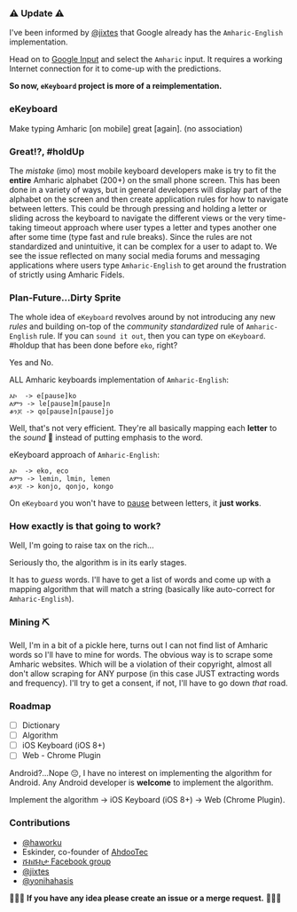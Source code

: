 ### ⚠️ Update ⚠️
I've been informed by [@jixtes](https://github.com/jixtes) that Google already has the `Amharic-English` implementation.

Head on to [Google Input](http://www.google.com/inputtools/try/) and select the `Amharic` input. It requires a working Internet connection for it to come-up with the predictions.

**So now, `eKeyboard` project is more of a reimplementation.**

### eKeyboard
Make typing Amharic [on mobile] great [again]. (no association)

### Great!?, #holdUp
The *mistake* (imo) most mobile keyboard developers make is try to fit the **entire** Amharic alphabet (200+) on the small phone screen.
This has been done in a variety of ways, but in general developers will display part of the alphabet on the screen and then create application rules for how to navigate between letters.
This could be through pressing and holding a letter or sliding across the keyboard to navigate the different views or the very time-taking timeout approach where user types a letter and types another one after some time (type fast and rule breaks).
Since the rules are not standardized and unintuitive, it can be complex for a user to adapt to. We see the issue reflected on many social media forums and messaging applications where users type `Amharic-English` to get around the frustration of strictly using Amharic Fidels.

### Plan-Future...Dirty Sprite
The whole idea of `eKeyboard` revolves around by not introducing any new *rules* and building on-top of the *community standardized* rule of `Amharic-English` rule. If you can `sound it out`, then you can type on `eKeyboard`. #holdup that has been done before `eko`, right?

Yes and No.

ALL Amharic keyboards implementation of `Amharic-English`:
```
እኮ  -> e[pause]ko
ለምን -> le[pause]m[pause]n
ቆንጆ -> qo[pause]n[pause]jo
```
Well, that's not very efficient. They're all basically mapping each **letter** to the *sound* 📢 instead of putting emphasis to the word.

eKeyboard approach of `Amharic-English`:
```
እኮ  -> eko, eco
ለምን -> lemin, lmin, lemen
ቆንጆ -> konjo, qonjo, kongo
```
On `eKeyboard` you won't have to [pause](https://youtu.be/fhIdbRp6xeg?t=40s) between letters, it **just works**.

### How exactly is that going to work?
Well, I'm going to raise tax on the rich...

Seriously tho, the algorithm is in its early stages.

It has to *guess* words. I'll have to get a list of words and come up with a mapping algorithm that will match a string (basically like auto-correct for `Amharic-English`).

### Mining ⛏
Well, I'm in a bit of a pickle here, turns out I can not find list of Amharic words so I'll have to mine for words. The obvious way is to scrape some Amharic websites. Which will be a violation of their copyright, almost all don't allow scraping for ANY purpose (in this case JUST extracting words and frequency). I'll try to get a consent, if not, I'll have to go down *that* road.

### Roadmap
- [ ] Dictionary
- [ ] Algorithm
- [ ] iOS Keyboard (iOS 8+)
- [ ] Web - Chrome Plugin

Android?...Nope 😔, I have no interest on implementing the algorithm for Android. Any Android developer is **welcome** to implement the algorithm.

Implement the algorithm -> iOS Keyboard (iOS 8+) -> Web (Chrome Plugin).

### Contributions
- [@haworku](http://github.com/haworku)
- Eskinder, co-founder of [AhdooTec](www.ahadootec.com)
- [ሹክሹክታ Facebook group](https://www.facebook.com/Shukshukta)
- [@jixtes](https://github.com/jixtes)
- [@yonihahasis](https://github.com/yonihahasis)

🌟🌟🌟 **If you have any idea please create an issue or a merge request.** 🌟🌟🌟
